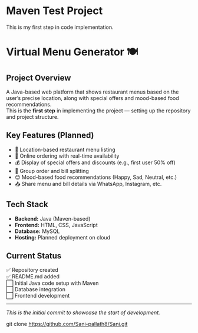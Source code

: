 # Maven Test Project
This is my first step in code implementation.

# Virtual Menu Generator 🍽️

## Project Overview
A Java-based web platform that shows restaurant menus based on the user’s precise location, along with special offers and mood-based food recommendations.  
This is the **first step** in implementing the project — setting up the repository and project structure.

## Key Features (Planned)
- 📍 Location-based restaurant menu listing  
- 🛒 Online ordering with real-time availability  
- 💰 Display of special offers and discounts (e.g., first user 50% off)  
- 👫 Group order and bill splitting  
- 😊 Mood-based food recommendations (Happy, Sad, Neutral, etc.)  
- 📤 Share menu and bill details via WhatsApp, Instagram, etc.  

## Tech Stack
- **Backend:** Java (Maven-based)  
- **Frontend:** HTML, CSS, JavaScript  
- **Database:** MySQL  
- **Hosting:** Planned deployment on cloud  

## Current Status
✅ Repository created  
✅ README.md added  
⬜ Initial Java code setup with Maven  
⬜ Database integration  
⬜ Frontend development

---

_This is the initial commit to showcase the start of development._

git clone https://github.com/Sani-pallath8/Sani.git